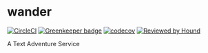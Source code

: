 # wander

[![CircleCI](https://circleci.com/gh/felipe/wander.svg?style=svg)](https://circleci.com/gh/felipe/wander)
[![Greenkeeper badge](https://badges.greenkeeper.io/felipe/wander.svg)](https://greenkeeper.io/)
[![codecov](https://codecov.io/gh/felipe/wander/branch/master/graph/badge.svg)](https://codecov.io/gh/felipe/wander)
[![Reviewed by Hound](https://img.shields.io/badge/Reviewed_by-Hound-8E64B0.svg)](https://houndci.com)

A Text Adventure Service
